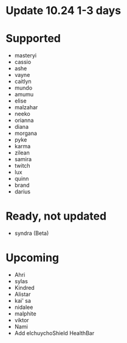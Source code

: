 # Update 10.24 1-3 days

# Supported
- masteryi
- cassio
- ashe
- vayne
- caitlyn
- mundo
- amumu
- elise
- malzahar
- neeko
- orianna
- diana
- morgana
- pyke
- karma
- zilean
- samira
- twitch
- lux
- quinn
- brand
- darius
# Ready, not updated
- syndra (Beta)
# Upcoming
- Ahri
- sylas
- Kindred
- Alistar 
- kai' sa
- nidalee
- malphite
- viktor
- Nami
- Add elchuychoShield HealthBar
